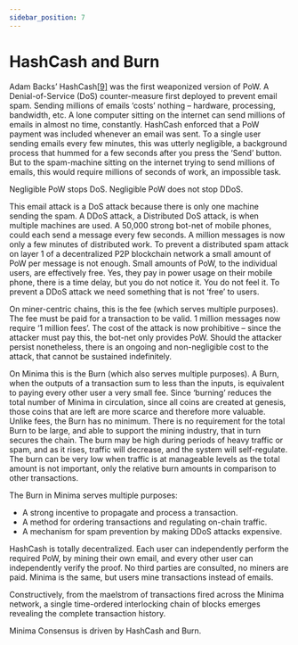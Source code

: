 ```yaml
---
sidebar_position: 7
---
```


# HashCash and Burn

Adam Backs’ HashCash[[9]](/docs/minimawhitepaper/specialthanksto) was the first weaponized version of PoW. A Denial-of-Service (DoS) counter-measure first deployed to prevent email spam. Sending millions of emails ‘costs’ nothing – hardware, processing, bandwidth, etc. A lone computer sitting on the internet can send millions of emails in almost no time, constantly. HashCash enforced that a PoW payment was included whenever an email was sent. To a single user sending emails every few minutes, this was utterly negligible, a background process that hummed for a few seconds after you press the ‘Send’ button. But to the spam-machine sitting on the internet trying to send millions of emails, this would require millions of seconds of work, an impossible task.
        	
Negligible PoW stops DoS. Negligible PoW does not stop DDoS.

This email attack is a DoS attack because there is only one machine sending the spam. A DDoS attack, a Distributed DoS attack, is when multiple machines are used. A 50,000 strong bot-net of mobile phones, could each send a message every few seconds. A million messages is now only a few minutes of distributed work.
To prevent a distributed spam attack on layer 1 of a decentralized P2P blockchain network a small amount of PoW per message is not enough. Small amounts of PoW, to the individual users, are effectively free. Yes, they pay in power usage on their mobile phone, there is a time delay, but you do not notice it. You do not feel it. To prevent a DDoS attack we need something that is not ‘free’ to users.

On miner-centric chains, this is the fee (which serves multiple purposes). The fee must be paid for a transaction to be valid. 1 million messages now require ‘1 million fees’. The cost of the attack is now prohibitive – since the attacker must pay this, the bot-net only provides PoW. Should the attacker persist nonetheless, there is an ongoing and non-negligible cost to the attack, that cannot be sustained indefinitely.

On Minima this is the Burn (which also serves multiple purposes). A Burn, when the outputs of a transaction sum to less than the inputs, is equivalent to paying every other user a very small fee. Since ‘burning’ reduces the total number of Minima in circulation, since all coins are created at genesis, those coins that are left are more scarce and therefore more valuable. Unlike fees, the Burn has no minimum. There is no requirement for the total Burn to be large, and able to support the mining industry, that in turn secures the chain. The burn may be high during periods of heavy traffic or spam, and as it rises, traffic will decrease, and the system will self-regulate. The burn can be very low when traffic is at manageable levels as the total amount is not important, only the relative burn amounts in comparison to other transactions.

The Burn in Minima serves multiple purposes:
 
- A strong incentive to propagate and process a transaction.
- A method for ordering transactions and regulating on-chain traffic.
- A mechanism for spam prevention by making DDoS attacks expensive.
 
HashCash is totally decentralized. Each user can independently perform the required PoW, by mining their own email, and every other user can independently verify the proof. No third parties are consulted, no miners are paid. Minima is the same, but users mine transactions instead of emails.

Constructively, from the maelstrom of transactions fired across the Minima network, a single time-ordered interlocking chain of blocks emerges revealing the complete transaction history.

Minima Consensus is driven by HashCash and Burn.
